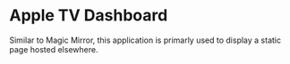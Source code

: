 Apple TV Dashboard
=============

Similar to Magic Mirror, this application is primarly used to display a static page hosted elsewhere.
